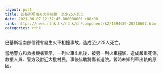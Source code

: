 ```yaml
---
layout: post
title: 巴基斯坦兩列火車相撞　至少25人死亡
date: 2021-06-07 12:37:45.000000000 +08:00
link: https://news.rthk.hk/rthk/ch/component/k2/1594639-20210607.htm
categories: rthk
---
```


巴基斯坦南部信德省發生火車相撞事故，造成至少25人死亡。

當地警方和救援機構表示，一列火車出軌後，被另一列火車撞擊，造成嚴重死傷，救援人員、警方及附近大批村民，事後協助將傷者送院。暫時未知列車出軌的原因。
